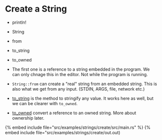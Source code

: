 # Create a String

* println!
* String
* from
* to_string
* to_owned

* The first one is a reference to a string embedded in the program. We can only chnage this in the editor. Not while the program is running.
* `String::from` can create a "real" string from an embedded string. This is also what we get from any input. (STDIN, ARGS, file, network etc.)
* [to_string](https://doc.rust-lang.org/std/string/trait.ToString.html) is the method to stringify any value. It works here as well, but we can be clearer with `to_owned`.
* [to_owned](https://doc.rust-lang.org/std/string/trait.ToOwned.html) convert a reference to an owned string. More about ownership later.

{% embed include file="src/examples/strings/create/src/main.rs" %}
{% embed include file="src/examples/strings/create/out.out)


